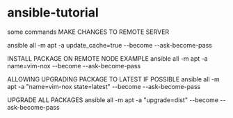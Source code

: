 # ansible-tutorial

some commands
 MAKE CHANGES TO REMOTE SERVER

ansible all -m apt -a update_cache=true --become --ask-become-pass

INSTALL PACKAGE ON REMOTE NODE EXAMPLE
ansible all -m apt -a name=vim-nox --become --ask-become-pass

ALLOWING UPGRADING PACKAGE TO LATEST IF POSSIBLE
ansible all -m apt -a "name=vim-nox state=latest" --become --ask-become-pass

UPGRADE ALL PACKAGES 
ansible all -m apt -a "upgrade=dist" --become --ask-become-pass
